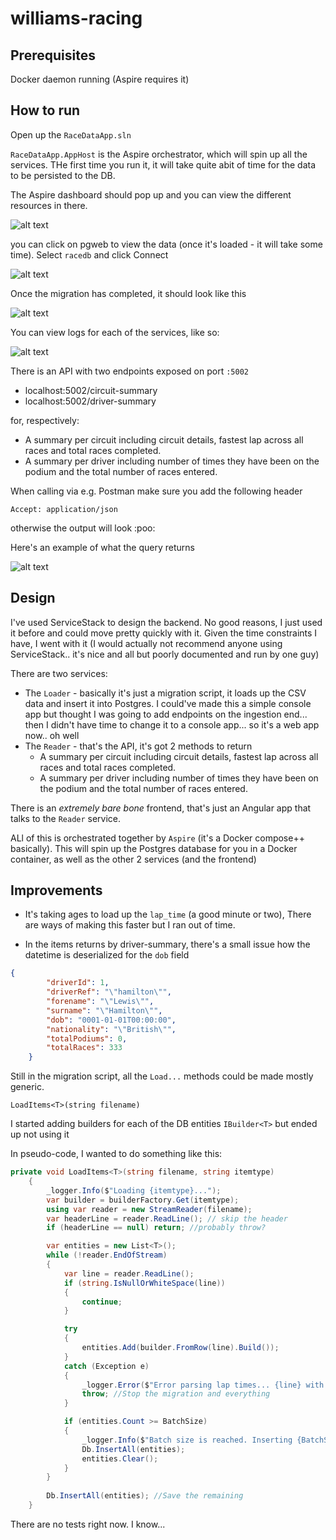 # williams-racing

## Prerequisites

Docker daemon running (Aspire requires it)

## How to run 

Open up the `RaceDataApp.sln`

`RaceDataApp.AppHost` is the Aspire orchestrator, which will spin up all the services. THe first time you run it, it will take quite abit of time for the data to be persisted to the DB.

The Aspire dashboard should pop up and you can view the different resources in there.

![alt text](image.png)

you can click on pgweb to view the data (once it's loaded - it will take some time). Select `racedb` and click Connect

![alt text](image-1.png)

Once the migration has completed, it should look like this

![alt text](image-2.png)

You can view logs for each of the services, like so:

![alt text](image-3.png)

There is an API with two endpoints exposed on port `:5002`

- localhost:5002/circuit-summary
- localhost:5002/driver-summary

for, respectively:
- A summary per circuit including circuit details, fastest lap across all races and total races completed.
- A summary per driver including number of times they have been on the podium and the total number of races entered.

When calling via e.g. Postman make sure you add the following header

`Accept: application/json`

otherwise the output will look :poo:

Here's an example of what the query returns

![alt text](image-4.png)

## Design

I've used ServiceStack to design the backend. No good reasons, I just used it before and could move pretty quickly with it. 
Given the time constraints I have, I went with it (I would actually not recommend anyone using ServiceStack.. it's nice 
and all but poorly documented and run by one guy)

There are two services:
- The `Loader` - basically it's just a migration script, it loads up the CSV data and insert it into Postgres. I could've made this a simple console app but thought I was going to add endpoints on the ingestion end... then I didn't have time to change it to a console app... so it's a web app now.. oh well
- The `Reader` - that's the API, it's got 2 methods to return
   - A summary per circuit including circuit details, fastest lap across all races and total races completed.
   - A summary per driver including number of times they have been on the podium and the total number of races entered.

There is an _extremely bare bone_ frontend, that's just an Angular app that talks to the `Reader` service. 

ALl of this is orchestrated together by `Aspire` (it's a Docker compose++ basically). This will spin up the Postgres database for you in a Docker container, as well as the other 2 services (and the frontend)


## Improvements

- It's taking ages to load up the `lap_time` (a good minute or two), There are ways of making this faster but I ran out of time.

- In the items returns by driver-summary, there's a small issue how the datetime is deserialized for the `dob` field

```json
{
        "driverId": 1,
        "driverRef": "\"hamilton\"",
        "forename": "\"Lewis\"",
        "surname": "\"Hamilton\"",
        "dob": "0001-01-01T00:00:00",
        "nationality": "\"British\"",
        "totalPodiums": 0,
        "totalRaces": 333
    }
```

Still in the migration script, all the `Load...` methods could be made mostly generic.

`LoadItems<T>(string filename)`

I started adding builders for each of the DB entities `IBuilder<T>` but ended up not using it

In pseudo-code, I wanted to do something like this:

```csharp
private void LoadItems<T>(string filename, string itemtype) 
    {
        _logger.Info($"Loading {itemtype}...");
        var builder = builderFactory.Get(itemtype);
        using var reader = new StreamReader(filename);
        var headerLine = reader.ReadLine(); // skip the header
        if (headerLine == null) return; //probably throw?

        var entities = new List<T>();
        while (!reader.EndOfStream)
        {
            var line = reader.ReadLine();
            if (string.IsNullOrWhiteSpace(line))
            {
                continue;
            }

            try
            {
                entities.Add(builder.FromRow(line).Build());
            }
            catch (Exception e)
            {
                _logger.Error($"Error parsing lap times... {line} with exception {e.Message}");
                throw; //Stop the migration and everything
            }

            if (entities.Count >= BatchSize)
            {
                _logger.Info($"Batch size is reached. Inserting {BatchSize} items");
                Db.InsertAll(entities);
                entities.Clear();
            }
        }
        
        Db.InsertAll(entities); //Save the remaining
    }
```

There are no tests right now. I know... 